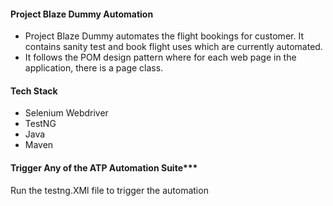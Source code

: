 #### Project Blaze Dummy Automation

- Project Blaze Dummy automates the flight bookings for customer. It contains sanity test and book flight uses which 
are currently automated. 
- It follows the POM design pattern where for each web page in the application, there is a page class. 


#### Tech Stack
- Selenium Webdriver
- TestNG
- Java
- Maven


#### Trigger Any of the ATP Automation Suite***

Run the testng.XMl file to trigger the automation





